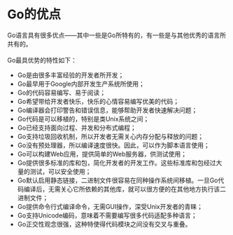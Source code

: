 # **Go的优点**
Go语言具有很多优点——其中一些是Go所特有的，有一些是与其他优秀的语言所共有的。
<br>
<br>
Go最具优势的特性如下：
+ Go是由很多丰富经验的开发者所开发；
+ Go最早用于Google内部开发生产系统所使用；
+ Go的代码容易编写、易于阅读；
+ Go希望带给开发者快乐，快乐的心情容易编写优美的代码；
+ Go编译器会打印警告和错误信息，能够帮助开发者快速解决问题；
+ Go代码是可以移植的，特别是类Unix系统之间；
+ Go已经支持面向过程、并发和分布式编程；
+ Go支持垃圾回收机制，所以开发者无需关心内存分配与释放的问题；
+ Go没有预处理器，所以编译速度很快。因此，可以作为脚本语言使用；
+ Go可以构建Web应用，提供简单的Web服务器，供测试使用；
+ Go提供很多标准的库和包，简化开发者的开发工作。这些标准库和包经过大量的测试，可以安全使用；
+ Go默认启用静态链接，二进制文件很容易在同种操作系统间移植。一旦Go代码编译后，无需关心它所依赖的其他库，就可以很方便的在其他地方执行该二进制文件；
+ Go提供命令行式编译命令，无需GUI操作，深受Unix开发者的青睐；
+ Go支持Unicode编码，意味着不需要编写很多代码适配多种语言；
+ Go正交性观念很强，这种特使得代码模块之间没有交叉与重叠。
